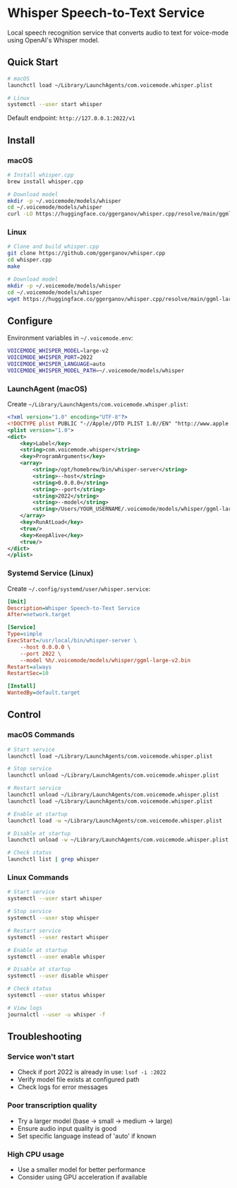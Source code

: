 # Whisper Speech-to-Text Service

Local speech recognition service that converts audio to text for voice-mode using OpenAI's Whisper model.

## Quick Start

```bash
# macOS
launchctl load ~/Library/LaunchAgents/com.voicemode.whisper.plist

# Linux
systemctl --user start whisper
```

Default endpoint: `http://127.0.0.1:2022/v1`

## Install

### macOS
```bash
# Install whisper.cpp
brew install whisper.cpp

# Download model
mkdir -p ~/.voicemode/models/whisper
cd ~/.voicemode/models/whisper
curl -LO https://huggingface.co/ggerganov/whisper.cpp/resolve/main/ggml-large-v2.bin
```

### Linux
```bash
# Clone and build whisper.cpp
git clone https://github.com/ggerganov/whisper.cpp
cd whisper.cpp
make

# Download model
mkdir -p ~/.voicemode/models/whisper
cd ~/.voicemode/models/whisper
wget https://huggingface.co/ggerganov/whisper.cpp/resolve/main/ggml-large-v2.bin
```

## Configure

Environment variables in `~/.voicemode.env`:

```bash
VOICEMODE_WHISPER_MODEL=large-v2
VOICEMODE_WHISPER_PORT=2022
VOICEMODE_WHISPER_LANGUAGE=auto
VOICEMODE_WHISPER_MODEL_PATH=~/.voicemode/models/whisper
```

### LaunchAgent (macOS)

Create `~/Library/LaunchAgents/com.voicemode.whisper.plist`:

```xml
<?xml version="1.0" encoding="UTF-8"?>
<!DOCTYPE plist PUBLIC "-//Apple//DTD PLIST 1.0//EN" "http://www.apple.com/DTDs/PropertyList-1.0.dtd">
<plist version="1.0">
<dict>
    <key>Label</key>
    <string>com.voicemode.whisper</string>
    <key>ProgramArguments</key>
    <array>
        <string>/opt/homebrew/bin/whisper-server</string>
        <string>--host</string>
        <string>0.0.0.0</string>
        <string>--port</string>
        <string>2022</string>
        <string>--model</string>
        <string>/Users/YOUR_USERNAME/.voicemode/models/whisper/ggml-large-v2.bin</string>
    </array>
    <key>RunAtLoad</key>
    <true/>
    <key>KeepAlive</key>
    <true/>
</dict>
</plist>
```

### Systemd Service (Linux)

Create `~/.config/systemd/user/whisper.service`:

```ini
[Unit]
Description=Whisper Speech-to-Text Service
After=network.target

[Service]
Type=simple
ExecStart=/usr/local/bin/whisper-server \
    --host 0.0.0.0 \
    --port 2022 \
    --model %h/.voicemode/models/whisper/ggml-large-v2.bin
Restart=always
RestartSec=10

[Install]
WantedBy=default.target
```

## Control

### macOS Commands

```bash
# Start service
launchctl load ~/Library/LaunchAgents/com.voicemode.whisper.plist

# Stop service  
launchctl unload ~/Library/LaunchAgents/com.voicemode.whisper.plist

# Restart service
launchctl unload ~/Library/LaunchAgents/com.voicemode.whisper.plist
launchctl load ~/Library/LaunchAgents/com.voicemode.whisper.plist

# Enable at startup
launchctl load -w ~/Library/LaunchAgents/com.voicemode.whisper.plist

# Disable at startup
launchctl unload -w ~/Library/LaunchAgents/com.voicemode.whisper.plist

# Check status
launchctl list | grep whisper
```

### Linux Commands

```bash
# Start service
systemctl --user start whisper

# Stop service
systemctl --user stop whisper  

# Restart service
systemctl --user restart whisper

# Enable at startup
systemctl --user enable whisper

# Disable at startup
systemctl --user disable whisper

# Check status
systemctl --user status whisper

# View logs
journalctl --user -u whisper -f
```

## Troubleshooting

### Service won't start
- Check if port 2022 is already in use: `lsof -i :2022`
- Verify model file exists at configured path
- Check logs for error messages

### Poor transcription quality
- Try a larger model (base → small → medium → large)
- Ensure audio input quality is good
- Set specific language instead of 'auto' if known

### High CPU usage
- Use a smaller model for better performance
- Consider using GPU acceleration if available